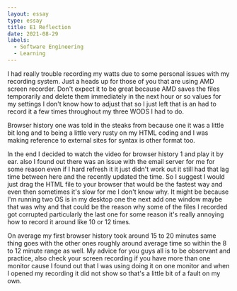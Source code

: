 ```yaml
---
layout: essay
type: essay
title: E1 Reflection
date: 2021-08-29
labels:
  - Software Engineering
  - Learning
---
```

I had really trouble recording my watts due to some personal issues with my recording system. Just a heads up for those of you that are using AMD screen recorder. Don't expect it to be great because AMD saves the files temporarily and delete them immediately in the next hour or so values for my settings I don't know how to adjust that so I just left that is an had to record it a few times throughout my three WODS I had to do.

Browser history one was told in the steaks from because one it was a little bit long and to being a little very rusty on my HTML coding and I was making reference to external sites for syntax is other format too.

In the end I decided to watch the video for browser history 1 and play it by ear. also I found out there was an issue with the email server for me for some reason even if I hard refresh it it just didn't work out it still had that lag time between here and the recently updated the time. So I suggest I would just drag the HTML file to your browser that would be the fastest way and even then sometimes it's slow for me I don't know why. It	 might be because I'm running two OS is in my desktop one the next add one window maybe that was why and that could be the reason why some of the files I recorded got corrupted particularly the last one for some reason it's really annoying how to record it around like 10 or 12 times. 

On average my first browser history took around 15 to 20 minutes same thing goes with the other ones roughly around average time so within the 8 to 12 minute range as well. My advice for you guys all is to be observant and practice, also check your screen recording if you have more than one monitor cause I found out that I was using doing it on one monitor and when I opened my recording it did not show so that's a little bit of a fault on my own.
